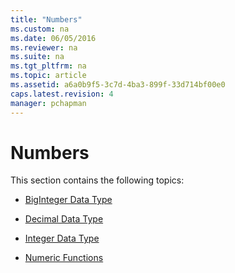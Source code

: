 ```yaml
---
title: "Numbers"
ms.custom: na
ms.date: 06/05/2016
ms.reviewer: na
ms.suite: na
ms.tgt_pltfrm: na
ms.topic: article
ms.assetid: a6a0b9f5-3c7d-4ba3-899f-33d714bf00e0
caps.latest.revision: 4
manager: pchapman
---
```

# Numbers
This section contains the following topics:  
  
-   [BigInteger Data Type](../dynamics-nav/BigInteger-Data-Type.md)  
  
-   [Decimal Data Type](../dynamics-nav/Decimal-Data-Type.md)  
  
-   [Integer Data Type](../dynamics-nav/Integer-Data-Type.md)  
  
-   [Numeric Functions](../dynamics-nav/Numeric-Functions.md)
